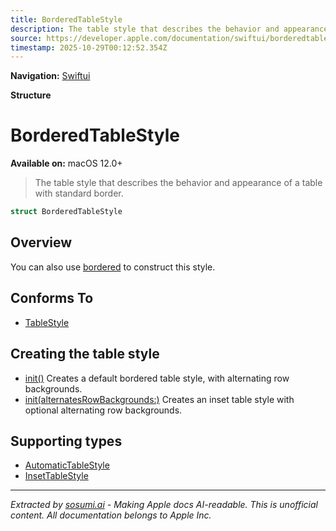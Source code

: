 ```yaml
---
title: BorderedTableStyle
description: The table style that describes the behavior and appearance of a table with standard border.
source: https://developer.apple.com/documentation/swiftui/borderedtablestyle
timestamp: 2025-10-29T00:12:52.354Z
---
```


**Navigation:** [Swiftui](/documentation/swiftui)

**Structure**

# BorderedTableStyle

**Available on:** macOS 12.0+

> The table style that describes the behavior and appearance of a table with standard border.

```swift
struct BorderedTableStyle
```

## Overview

You can also use [bordered](/documentation/swiftui/tablestyle/bordered) to construct this style.

## Conforms To

- [TableStyle](/documentation/swiftui/tablestyle)

## Creating the table style

- [init()](/documentation/swiftui/borderedtablestyle/init()) Creates a default bordered table style, with alternating row backgrounds.
- [init(alternatesRowBackgrounds:)](/documentation/swiftui/borderedtablestyle/init(alternatesrowbackgrounds:)) Creates an inset table style with optional alternating row backgrounds.

## Supporting types

- [AutomaticTableStyle](/documentation/swiftui/automatictablestyle)
- [InsetTableStyle](/documentation/swiftui/insettablestyle)

---

*Extracted by [sosumi.ai](https://sosumi.ai) - Making Apple docs AI-readable.*
*This is unofficial content. All documentation belongs to Apple Inc.*
